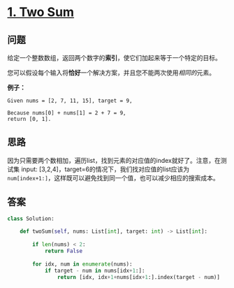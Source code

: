 # [1. Two Sum](https://leetcode.com/problems/two-sum/)

## 问题

给定一个整数数组，返回两个数字的**索引**，使它们加起来等于一个特定的目标。

您可以假设每个输入将**恰好**一个解决方案，并且您不能两次使用*相同的*元素。

**例子：**

```
Given nums = [2, 7, 11, 15], target = 9,

Because nums[0] + nums[1] = 2 + 7 = 9,
return [0, 1].
```

## 思路

 因为只需要两个数相加，遍历list，找到元素的对应值的index就好了。注意，在测试集 input: [3,2,4]，target=6的情况下，我们找对应值的list应该为`num[index+1:]`，这样既可以避免找到同一个值，也可以减少相应的搜索成本。

## 答案

```python
class Solution:
    
    def twoSum(self, nums: List[int], target: int) -> List[int]:
        
        if len(nums) < 2:
            return False
        
        for idx, num in enumerate(nums):
            if target - num in nums[idx+1:]:
                return [idx, idx+1+nums[idx+1:].index(target - num)]
```

